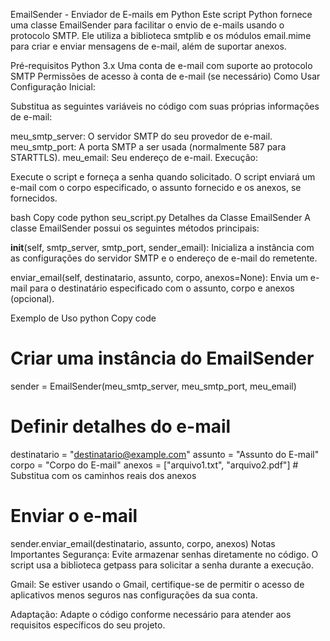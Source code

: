 EmailSender - Enviador de E-mails em Python
Este script Python fornece uma classe EmailSender para facilitar o envio de e-mails usando o protocolo SMTP. Ele utiliza a biblioteca smtplib e os módulos email.mime para criar e enviar mensagens de e-mail, além de suportar anexos.

Pré-requisitos
Python 3.x
Uma conta de e-mail com suporte ao protocolo SMTP
Permissões de acesso à conta de e-mail (se necessário)
Como Usar
Configuração Inicial:

Substitua as seguintes variáveis no código com suas próprias informações de e-mail:

meu_smtp_server: O servidor SMTP do seu provedor de e-mail.
meu_smtp_port: A porta SMTP a ser usada (normalmente 587 para STARTTLS).
meu_email: Seu endereço de e-mail.
Execução:

Execute o script e forneça a senha quando solicitado. O script enviará um e-mail com o corpo especificado, o assunto fornecido e os anexos, se fornecidos.

bash
Copy code
python seu_script.py
Detalhes da Classe EmailSender
A classe EmailSender possui os seguintes métodos principais:

__init__(self, smtp_server, smtp_port, sender_email): Inicializa a instância com as configurações do servidor SMTP e o endereço de e-mail do remetente.

enviar_email(self, destinatario, assunto, corpo, anexos=None): Envia um e-mail para o destinatário especificado com o assunto, corpo e anexos (opcional).

Exemplo de Uso
python
Copy code
# Criar uma instância do EmailSender
sender = EmailSender(meu_smtp_server, meu_smtp_port, meu_email)

# Definir detalhes do e-mail
destinatario = "destinatario@example.com"
assunto = "Assunto do E-mail"
corpo = "Corpo do E-mail"
anexos = ["arquivo1.txt", "arquivo2.pdf"]  # Substitua com os caminhos reais dos anexos

# Enviar o e-mail
sender.enviar_email(destinatario, assunto, corpo, anexos)
Notas Importantes
Segurança: Evite armazenar senhas diretamente no código. O script usa a biblioteca getpass para solicitar a senha durante a execução.

Gmail: Se estiver usando o Gmail, certifique-se de permitir o acesso de aplicativos menos seguros nas configurações da sua conta.

Adaptação: Adapte o código conforme necessário para atender aos requisitos específicos do seu projeto.
